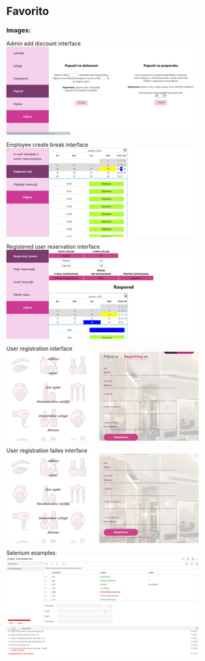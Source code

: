 # Favorito

### Images:

Admin add discount interface
![markdown logo](images/AdminAddDiscount_interface.png "image1")

Employee create break interface
![markdown logo](images/EmployeeCreateBreak_interface.png "image2")

Registered user reservation interface
![markdown logo](images/RegisteredUserReservation_interface.png "image3")

User registration interface
![markdown logo](images/UserRegistration_interface.png "image4")

User registration failes interface
![markdown logo](images/UserRegistratonFailed_interface.png "image5")

Selenium examples:
![markdown logo](images/UserRegistratonFailed_selenium.png "image6")
